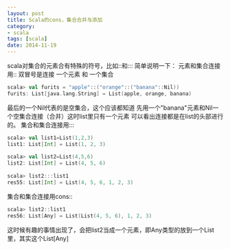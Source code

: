 ```yaml
---
layout: post
title: Scala的cons，集合合并与添加
category: 
- scala
tags: [scala]
date: 2014-11-19
---
```


scala对集合的元素合有特殊的符号，比如::和:::
简单说明一下：
元素和集合连接用::
双冒号是连接 一个元素 和 一个集合

```scala
scala> val furits = "apple"::("orange"::("banana"::Nil))  
furits: List[java.lang.String] = List(apple, orange, banana) 
```

最后的一个Nil代表的是空集合，这个应该都知道
先用一个"banana"元素和Nil一个空集合连接（合并）这时list里只有一个元素
可以看出连接都是在list的头部进行的。
集合和集合连接用:::

```scala
scala> val list1=List(1,2,3)  
list1: List[Int] = List(1, 2, 3)  
  
scala> val list2=List(4,5,6)  
list2: List[Int] = List(4, 5, 6)  
  
scala> list2:::list1  
res55: List[Int] = List(4, 5, 6, 1, 2, 3)  
```

集合和集合连接用cons::

```scala
scala> list2::list1  
res56: List[Any] = List(List(4, 5, 6), 1, 2, 3)
```

这时候有趣的事情出现了，会把list2当成一个元素，即Any类型的放到一个List里，其实这个List[Any]
